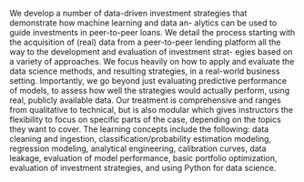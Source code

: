 We develop a number of data-driven investment strategies that demonstrate how machine learning and data an- alytics can be used to guide investments in peer-to-peer loans. We detail the process starting with the acquisition of (real) data from a peer-to-peer lending platform all the way to the development and evaluation of investment strat- egies based on a variety of approaches. We focus heavily on how to apply and evaluate the data science methods, and resulting strategies, in a real-world business setting. Importantly, we go beyond just evaluating predictive performance of models, to assess how well the strategies would actually perform, using real, publicly available data. Our treatment is comprehensive and ranges from qualitative to technical, but is also modular which gives instructors the flexibility to focus on specific parts of the case, depending on the topics they want to cover. The learning concepts include the following: data cleaning and ingestion, classification/probability estimation modeling, regression modeling, analytical engineering, calibration curves, data leakage, evaluation of model performance, basic portfolio optimization, evaluation of investment strategies, and using Python for data science.
